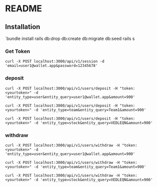 # README

## Installation

`bundle install
rails db:drop db:create db:migrate db:seed
rails s


### Get Token
`curl -X POST localhost:3000/api/v1/session -d 'email=user1@wallet.app&password=12345678'`

### deposit

`curl -X POST localhost:3000/api/v1/users/deposit -H "token: <yourtoken>" -d 'entity_type=user&entity_query=user1@wallet.app&amount=900'`

`curl -X POST localhost:3000/api/v1/users/deposit -H "token: <yourtoken>" -d 'entity_type=team&entity_query=Team1&amount=900'`

`curl -X POST localhost:3000/api/v1/users/deposit -H "token: <yourtoken>" -d 'entity_type=stock&entity_query=VEDLEQN&amount=900'`

### withdraw

`curl -X POST localhost:3000/api/v1/users/withdraw -H "token: <yourtoken>" -d 'entity_type=user&entity_query=user1@wallet.app&amount=900'`

`curl -X POST localhost:3000/api/v1/users/withdraw -H "token: <yourtoken>" -d 'entity_type=team&entity_query=Team1&amount=900'`

`curl -X POST localhost:3000/api/v1/users/withdraw -H "token: <yourtoken>" -d 'entity_type=stock&entity_query=VEDLEQN&amount=900'`
